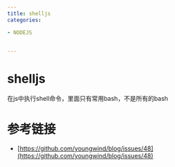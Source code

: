 ```yaml
---
title: shelljs
categories: 

- NODEJS


---
```

# shelljs
在js中执行shell命令，里面只有常用bash，不是所有的bash

# 参考链接
- [https://github.com/youngwind/blog/issues/48](https://github.com/youngwind/blog/issues/48)
